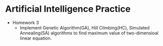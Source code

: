 # Artificial Intelligence Practice
- Homework 3
    - Implement Genetic Algorithm(GA), Hill Climbing(HC), Simulated Annealing(SA) algorithms to find maximum value of two-dimensioal linear equation.
